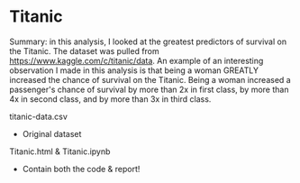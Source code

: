 # Titanic
Summary: in this analysis, I looked at the greatest predictors of survival on the Titanic. The dataset was pulled from https://www.kaggle.com/c/titanic/data. An example of an interesting observation I made in this analysis is that being a woman GREATLY increased the chance of survival on the Titanic. Being a woman increased a passenger's chance of survival by more than 2x in first class, by more than 4x in second class, and by more than 3x in third class.  

titanic-data.csv
- Original dataset 

Titanic.html & Titanic.ipynb	
- Contain both the code & report! 
